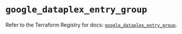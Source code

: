 # `google_dataplex_entry_group`

Refer to the Terraform Registry for docs: [`google_dataplex_entry_group`](https://registry.terraform.io/providers/hashicorp/google-beta/6.8.0/docs/resources/google_dataplex_entry_group).
